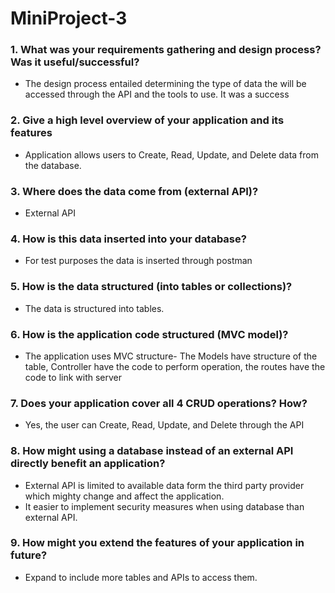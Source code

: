 # MiniProject-3

### 1. What was your requirements gathering and design process? Was it useful/successful?
- The design process entailed determining the type of data the will be accessed through the API and the tools to use. It was a success
### 2. Give a high level overview of your application and its features
- Application allows users to Create, Read, Update, and Delete data from the database.
### 3. Where does the data come from (external API)?
- External API
### 4. How is this data inserted into your database?
- For test purposes the data is inserted through postman
### 5. How is the data structured (into tables or collections)?
- The data is structured into tables.
### 6. How is the application code structured (MVC model)?
- The application uses MVC structure- The Models have structure of the table, Controller have the code to perform operation, the routes have the code to link with server
### 7. Does your application cover all 4 CRUD operations? How?
- Yes,  the user can Create, Read, Update, and Delete through the API
### 8. How might using a database instead of an external API directly benefit an application?
- External API is limited to available data form the third party provider which mighty change and affect the application.
- It easier to implement security measures when using database than external API.
### 9. How might you extend the features of your application in future?
- Expand to include more tables and APIs to access them.
